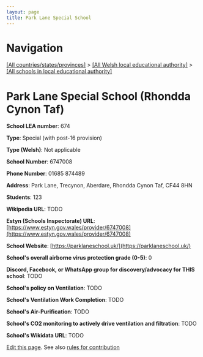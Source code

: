 ```yaml
---
layout: page
title: Park Lane Special School
---
```

# Navigation

[[All countries/states/provinces]](../../..) > [[All Welsh local educational authority]](../..) > [[All schools in local educational authority]](..)

# Park Lane Special School (Rhondda Cynon Taf)

**School LEA number**: 674

**Type**: Special (with post-16 provision)

**Type (Welsh)**: Not applicable

**School Number**: 6747008

**Phone Number**: 01685 874489

**Address**: Park Lane, Trecynon, Aberdare, Rhondda Cynon Taf, CF44 8HN

**Students**: 123

**Wikipedia URL**: TODO

**Estyn (Schools Inspectorate) URL**: [https://www.estyn.gov.wales/provider/6747008](https://www.estyn.gov.wales/provider/6747008)

**School Website**: [https://parklaneschool.uk/](https://parklaneschool.uk/)

**School's overall airborne virus protection grade (0-5)**: 0

**Discord, Facebook, or WhatsApp group for discovery/advocacy for THIS school**: TODO

**School's policy on Ventilation**: TODO

**School's Ventilation Work Completion**: TODO

**School's Air-Purification**: TODO

**School's CO2 monitoring to actively drive ventilation and filtration**: TODO

**School's Wikidata URL**: TODO




[Edit this page](https://github.com/ventilate-schools/Wales/edit/prif/./Rhondda_Cynon_Taf/Park_Lane_Special_School.md). See also [rules for contribution](../../../contribution-rules/)